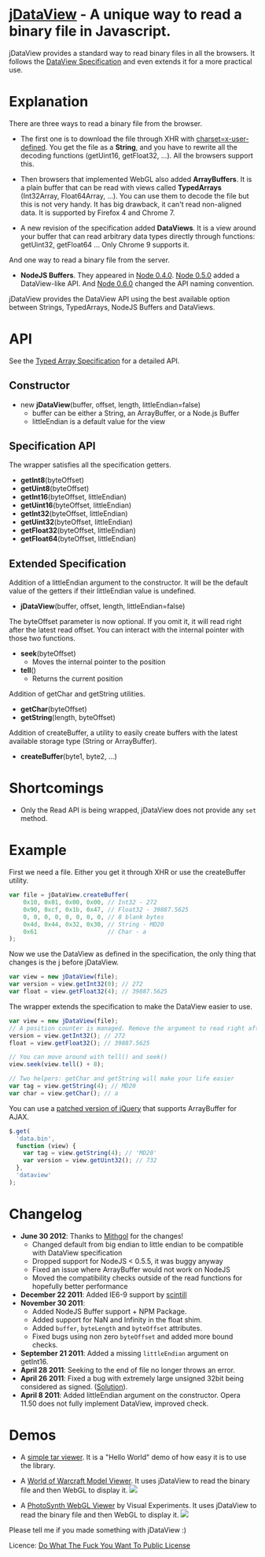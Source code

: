 <a href="http://blog.vjeux.com/2011/javascript/jdataview-read-binary-file.html">jDataView</a> - A unique way to read a binary file in Javascript.
================================

jDataView provides a standard way to read binary files in all the browsers. It follows the [DataView Specification](http://www.khronos.org/registry/webgl/doc/spec/TypedArray-spec.html#6) and even extends it for a more practical use.

Explanation
=========

There are three ways to read a binary file from the browser.

* The first one is to download the file through XHR with [charset=x-user-defined](https://developer.mozilla.org/en/using_xmlhttprequest#Receiving_binary_data). You get the file as a **String**, and you have to rewrite all the decoding functions (getUint16, getFloat32, ...). All the browsers support this.

* Then browsers that implemented WebGL also added **ArrayBuffers**. It is a plain buffer that can be read with views called **TypedArrays** (Int32Array, Float64Array, ...). You can use them to decode the file but this is not very handy. It has big drawback, it can't read non-aligned data. It is supported by Firefox 4 and Chrome 7.

* A new revision of the specification added **DataViews**. It is a view around your buffer that can read arbitrary data types directly through functions: getUint32, getFloat64 ... Only Chrome 9 supports it.

And one way to read a binary file from the server.

* **NodeJS Buffers**. They appeared in [Node 0.4.0](http://nodejs.org/docs/v0.4.0/api/buffers.html). [Node 0.5.0](http://nodejs.org/docs/v0.5.0/api/buffers.html) added a DataView-like API. And [Node 0.6.0](http://nodejs.org/docs/v0.6.0/api/buffers.html) changed the API naming convention.

jDataView provides the DataView API using the best available option between Strings, TypedArrays, NodeJS Buffers and DataViews.

API
===
See the [Typed Array Specification](http://www.khronos.org/registry/typedarray/specs/latest/#8) for a detailed API.

Constructor
-----------------
* new **jDataView**(buffer, offset, length, littleEndian=false)
    * buffer can be either a String, an ArrayBuffer, or a Node.js Buffer
    * littleEndian is a default value for the view

Specification API
-------------------------
The wrapper satisfies all the specification getters.

* **getInt8**(byteOffset)
* **getUint8**(byteOffset)
* **getInt16**(byteOffset, littleEndian)
* **getUint16**(byteOffset, littleEndian)
* **getInt32**(byteOffset, littleEndian)
* **getUint32**(byteOffset, littleEndian)
* **getFloat32**(byteOffset, littleEndian)
* **getFloat64**(byteOffset, littleEndian)


Extended Specification
---------------------------------
Addition of a littleEndian argument to the constructor. It will be the default value of the getters if their littleEndian value is undefined.

* **jDataView**(buffer, offset, length, littleEndian=false)

The byteOffset parameter is now optional. If you omit it, it will read right after the latest read offset. You can interact with the internal pointer with those two functions.

* **seek**(byteOffset)
    * Moves the internal pointer to the position
* **tell**()
    * Returns the current position

Addition of getChar and getString utilities.

* **getChar**(byteOffset)
* **getString**(length, byteOffset)

Addition of createBuffer, a utility to easily create buffers with the latest available storage type (String or ArrayBuffer).

* **createBuffer**(byte1, byte2, ...)

Shortcomings
==========

* Only the Read API is being wrapped, jDataView does not provide any `set` method.

Example
======
First we need a file. Either you get it through XHR or use the createBuffer utility.

```javascript
var file = jDataView.createBuffer(
	0x10, 0x01, 0x00, 0x00, // Int32 - 272
	0x90, 0xcf, 0x1b, 0x47, // Float32 - 39887.5625
	0, 0, 0, 0, 0, 0, 0, 0, // 8 blank bytes
	0x4d, 0x44, 0x32, 0x30, // String - MD20
	0x61                    // Char - a
);
```

Now we use the DataView as defined in the specification, the only thing that changes is the j before jDataView.

```javascript
var view = new jDataView(file);
var version = view.getInt32(0); // 272
var float = view.getFloat32(4); // 39887.5625
```

The wrapper extends the specification to make the DataView easier to use.

```javascript
var view = new jDataView(file);
// A position counter is managed. Remove the argument to read right after the last read.
version = view.getInt32(); // 272
float = view.getFloat32(); // 39887.5625

// You can move around with tell() and seek()
view.seek(view.tell() + 8);

// Two helpers: getChar and getString will make your life easier
var tag = view.getString(4); // MD20
var char = view.getChar(); // a
```

You can use a <a href="http://blog.vjeux.com/2011/javascript/jquery-binary-ajax.html">patched version of jQuery</a> that supports ArrayBuffer for AJAX.

```javascript
$.get(
  'data.bin',
  function (view) {
    var tag = view.getString(4); // 'MD20'
    var version = view.getUint32(); // 732
  },
  'dataview'
);
```

Changelog
========
* **June 30 2012**: Thanks to [Mithgol](https://github.com/Mithgol) for the changes!
  * Changed default from big endian to little endian to be compatible with DataView specification
  * Dropped support for NodeJS < 0.5.5, it was buggy anyway
  * Fixed an issue where ArrayBuffer would not work on NodeJS
  * Moved the compatibility checks outside of the read functions for hopefully better performance
* **December 22 2011**: Added IE6-9 support by [scintill](https://github.com/scintill)
* **November 30 2011**:
  * Added NodeJS Buffer support + NPM Package.
  * Added support for NaN and Infinity in the float shim.
  * Added ```buffer```, ```byteLength``` and ```byteOffset``` attributes.
  * Fixed bugs using non zero ```byteOffset``` and added more bound checks.
* **September 21 2011**: Added a missing ```littleEndian``` argument on getInt16.
* **April 28 2011**: Seeking to the end of file no longer throws an error.
* **April 26 2011**: Fixed a bug with extremely large unsigned 32bit being considered as signed. ([Solution](http://stackoverflow.com/questions/1240408/reading-bytes-from-a-javascript-string/2954435#2954435)). 
* **April 8 2011**: Added littleEndian argument on the constructor. Opera 11.50 does not fully implement DataView, improved check.

Demos
==== 

* A <a href="http://fooo.fr/~vjeux/github/jsDataView/demo/untar/untar.html">simple tar viewer</a>. It is a "Hello World" demo of how easy it is to use the library.

* A <a href="http://fooo.fr/~vjeux/github/jsWoWModelViewer/modelviewer.html">World of Warcraft Model Viewer</a>. It uses jDataView to read the binary file and then WebGL to display it.
<a href="http://fooo.fr/~vjeux/github/jsWoWModelViewer/modelviewer.html"><img src="http://fooo.fr/~vjeux/github/jsWoWModelViewer/images/modelviewer.png"></a>

* A <a href="http://www.visual-experiments.com/2011/04/05/photosynth-webgl-viewer/">PhotoSynth WebGL Viewer</a> by Visual Experiments. It uses jDataView to read the binary file and then WebGL to display it.
<a href="http://www.visual-experiments.com/2011/04/05/photosynth-webgl-viewer/"><img src="http://i.imgur.com/HRHXo.jpg"/></a>

Please tell me if you made something with jDataView :)

Licence: [Do What The Fuck You Want To Public License](http://sam.zoy.org/wtfpl/)
